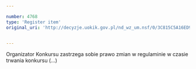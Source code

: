 ```yaml
---

number: 4768
type: 'Register item'
original_uri: 'http://decyzje.uokik.gov.pl/nd_wz_um.nsf/0/3C815C5A16ED91D6C1257B7A003CDDB1?OpenDocument'


---
```


Organizator Konkursu zastrzega sobie prawo zmian w regulaminie w czasie trwania konkursu (...)
